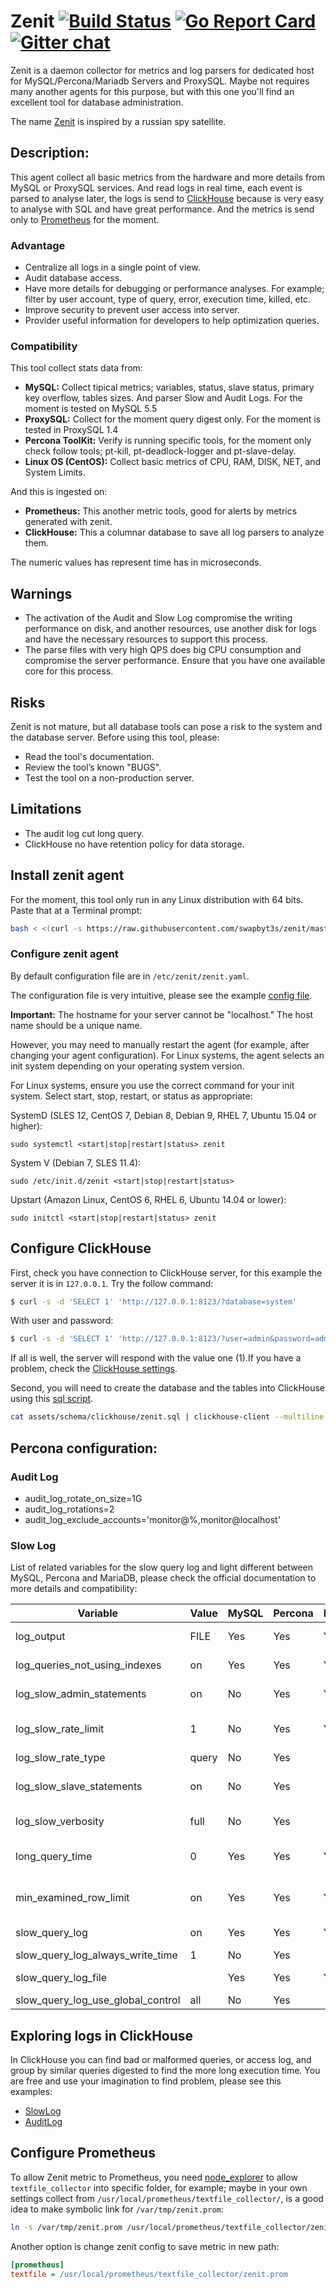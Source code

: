 # Zenit [![Build Status](https://travis-ci.org/swapbyt3s/zenit.svg?branch=master)](https://travis-ci.org/swapbyt3s/zenit) [![Go Report Card](https://goreportcard.com/badge/github.com/swapbyt3s/zenit)](https://goreportcard.com/report/github.com/swapbyt3s/zenit) [![Gitter chat](https://badges.gitter.im/Zenit-Agent/Lobby.png)](https://gitter.im/Zenit-Agent/Lobby)

Zenit is a daemon collector for metrics and log parsers for dedicated host for MySQL/Percona/Mariadb Servers and
ProxySQL. Maybe not requires many another agents for this purpose, but with this one you'll find an excellent tool for database administration.

The name [Zenit](https://en.wikipedia.org/wiki/Zenit_(satellite)) is inspired by a russian spy satellite.

## Description:

This agent collect all basic metrics from the hardware and more details from MySQL or ProxySQL services.
And read logs in real time, each event is parsed to analyse later, the logs is send to [ClickHouse](https://github.com/yandex/ClickHouse/)
because is very easy to analyse with SQL and have great performance. And the metrics is send only to [Prometheus](https://github.com/prometheus/prometheus)
for the moment.

### Advantage

- Centralize all logs in a single point of view.
- Audit database access.
- Have more details for debugging or performance analyses. For example; filter by user account, type of query, error, execution time, killed, etc.
- Improve security to prevent user access into server.
- Provider useful information for developers to help optimization queries.

### Compatibility

This tool collect stats data from:

- **MySQL:** Collect tipical metrics; variables, status, slave status, primary key overflow, tables sizes. And parser Slow and Audit Logs. For the moment is tested on MySQL 5.5
- **ProxySQL:** Collect for the moment query digest only. For the moment is tested in ProxySQL 1.4
- **Percona ToolKit:** Verify is running specific tools, for the moment only check follow tools; pt-kill, pt-deadlock-logger and pt-slave-delay.
- **Linux OS (CentOS):** Collect basic metrics of CPU, RAM, DISK, NET, and System Limits.

And this is ingested on:

- **Prometheus:** This another metric tools, good for alerts by metrics generated with zenit.
- **ClickHouse:** This a columnar database to save all log parsers to analyze them.

The numeric values has represent time has in microseconds.

## Warnings

- The activation of the Audit and Slow Log compromise the writing performance on disk, and another resources, use another disk for logs and have the necessary resources to support this process.
- The parse files with very high QPS does big CPU consumption and compromise the server performance. Ensure that you have one available core for this process.

## Risks

Zenit is not mature, but all database tools can pose a risk to the system and the database server.
Before using this tool, please:

- Read the tool's documentation.
- Review the tool’s known "BUGS".
- Test the tool on a non-production server.

## Limitations

- The audit log cut long query.
- ClickHouse no have retention policy for data storage.

## Install zenit agent

For the moment, this tool only run in any Linux distribution with 64 bits. Paste that at a Terminal prompt:

```bash
bash < <(curl -s https://raw.githubusercontent.com/swapbyt3s/zenit/master/scripts/install.sh)
```

### Configure zenit agent

By default configuration file are in `/etc/zenit/zenit.yaml`.

The configuration file is very intuitive, please see the example [config file](https://github.com/swapbyt3s/zenit/blob/master/zenit.yaml).

**Important:** The hostname for your server cannot be "localhost." The host name should be a unique name.

However, you may need to manually restart the agent (for example, after changing your agent configuration). For Linux systems, the agent selects an init system depending on your operating system version.

For Linux systems, ensure you use the correct command for your init system. Select start, stop, restart, or status as appropriate:

SystemD (SLES 12, CentOS 7, Debian 8, Debian 9, RHEL 7, Ubuntu 15.04 or higher):

```
sudo systemctl <start|stop|restart|status> zenit
```

System V (Debian 7, SLES 11.4):

```
sudo /etc/init.d/zenit <start|stop|restart|status>
```

Upstart (Amazon Linux, CentOS 6, RHEL 6, Ubuntu 14.04 or lower):

```
sudo initctl <start|stop|restart|status> zenit
```

## Configure ClickHouse

First, check you have connection to ClickHouse server, for this example the server it is in `127.0.0.1`. Try the follow command:

```bash
$ curl -s -d 'SELECT 1' 'http://127.0.0.1:8123/?database=system'
```

With user and password:

```bash
$ curl -s -d 'SELECT 1' 'http://127.0.0.1:8123/?user=admin&password=admin&database=system'
```

If all is well, the server will respond with the value one (1).If you have a problem, check the [ClickHouse settings](https://clickhouse.yandex/docs/en/operations/access_rights/).

Second, you will need to create the database and the tables into ClickHouse using this [sql script](https://github.com/swapbyt3s/zenit/blob/master/assets/schema/clickhouse/zenit.sql).

```bash
cat assets/schema/clickhouse/zenit.sql | clickhouse-client --multiline
```

## Percona configuration:

### Audit Log

- audit_log_rotate_on_size=1G
- audit_log_rotations=2
- audit_log_exclude_accounts='monitor@%,monitor@localhost'

### Slow Log

List of related variables for the slow query log and light different between MySQL, Percona and MariaDB, please check the
official documentation to more details and compatibility:

| Variable                          | Value | MySQL | Percona | MariaDB | Description                                        |
|-----------------------------------|-------|-------|---------|---------|----------------------------------------------------|
| log_output                        | FILE  | Yes   | Yes     | Yes     | How the output will be written                     |
| log_queries_not_using_indexes     | on    | Yes   | Yes     | Yes     | Whether to log queries that don't use indexes      |
| log_slow_admin_statements         | on    | No    | Yes     | Yes     | Whether to log certain admin statements            |
| log_slow_rate_limit               | 1     | No    | Yes     | Yes     | Permits a fraction of slow queries to be logged    |
| log_slow_rate_type                | query | No    | Yes     |         |                                                    |
| log_slow_slave_statements         | on    | No    | Yes     |         | Log slow statements executed by slave thread       |
| log_slow_verbosity                | full  | No    | Yes     |         | Amount of detail in the log                        |
| long_query_time                   | 0     | Yes   | Yes     | Yes     | Time in seconds/microseconds defining a slow query |
| min_examined_row_limit            | on    | Yes   | Yes     | Yes     | Minimum rows a query must examine to be slow       |
| slow_query_log                    | on    | Yes   | Yes     | Yes     | Enable/disable the slow query log                  |
| slow_query_log_always_write_time  | 1     | No    | Yes     |         |                                                    |
| slow_query_log_file               |       | Yes   | Yes     | Yes     | Name of the slow query log file                    |
| slow_query_log_use_global_control | all   | No    | Yes     |         |                                                    |

## Exploring logs in ClickHouse

In ClickHouse you can find bad or malformed queries, or access log, and group by similar queries digested to find the more long execution time. You are free and use your imagination to find problem, please see this examples:

- [SlowLog](https://github.com/swapbyt3s/zenit/blob/master/assets/examples/slow.sql)
- [AuditLog](https://github.com/swapbyt3s/zenit/blob/master/assets/examples/audit.sql)

## Configure Prometheus

To allow Zenit metric to Prometheus, you need [node_explorer](https://github.com/prometheus/node_exporter)
to allow `textfile_collector` into specific folder, for example; maybe in your
own settings collect from `/usr/local/prometheus/textfile_collector/`, is a good
idea to make symbolic link for `/var/tmp/zenit.prom`:

```bash
ln -s /var/tmp/zenit.prom /usr/local/prometheus/textfile_collector/zenit.prom
```

Another option is change zenit config to save metric in new path:

```ini
[prometheus]
textfile = /usr/local/prometheus/textfile_collector/zenit.prom
```

